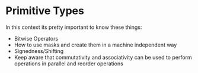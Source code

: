 # Primitive Types
In this context its pretty important to know these things:
<ul>
    <li>Bitwise Operators</li>
    <li>How to use masks and create them in a machine independent way</li>
    <li>Signedness/Shifting</li>
    <li>Keep aware that commutativity and associativity can be used to perform operations in parallel and reorder operations</li>
</ul>